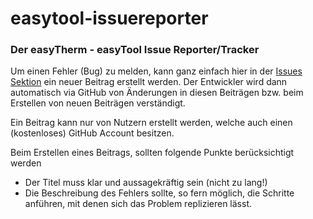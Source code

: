 # easytool-issuereporter
### Der easyTherm - easyTool Issue Reporter/Tracker

Um einen Fehler (Bug) zu melden, kann ganz einfach hier in der [Issues Sektion](https://github.com/herom/easytool-issuereporter/issues/) ein neuer Beitrag erstellt werden. Der Entwickler wird dann automatisch via GitHub von Änderungen in diesen Beiträgen bzw. beim Erstellen von neuen Beiträgen verständigt.

Ein Beitrag kann nur von Nutzern erstellt werden, welche auch einen (kostenloses) GitHub Account besitzen.

Beim Erstellen eines Beitrags, sollten folgende Punkte berücksichtigt werden
- Der Titel muss klar und aussagekräftig sein (nicht zu lang!)
- Die Beschreibung des Fehlers sollte, so fern möglich, die Schritte anführen, mit denen sich das Problem replizieren lässt.
